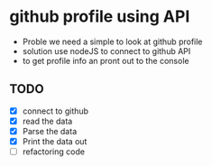 # github profile using API

- Proble we need a simple to look at github profile
- solution use nodeJS to connect to github API
- to get profile info an pront out to the console

## TODO

- [x] connect to github
- [x] read the data
- [x] Parse the data
- [x] Print the data out
- [ ] refactoring code
